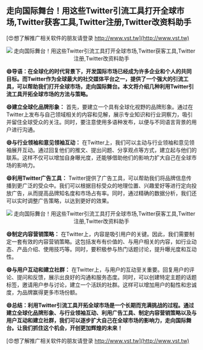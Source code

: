 ## **走向国际舞台！用这些Twitter引流工具打开全球市场,Twitter获客工具,Twitter注册,Twitter改资料助手**

[😍想了解推广相关软件的朋友请登录 http://www.vst.tw](http://www.vst.tw)

 <center><img src="https://vst.tw/MP4/tuiguang/png/5.png" alt="走向国际舞台！用这些Twitter引流工具打开全球市场,Twitter获客工具,Twitter注册,Twitter改资料助手"></center>

**😄导语：在全球化的时代背景下，开发国际市场已经成为许多企业和个人的共同目标。而Twitter作为全球最大的社交媒体平台之一，提供了一个强大的引流工具，可以帮助我们打开全球市场，走向国际舞台。本文将介绍几种利用Twitter引流工具开拓全球市场的方法与策略。**

**😄建立全球化品牌形象：**
首先，要建立一个具有全球化视野的品牌形象。通过在Twitter上发布与自己领域相关的内容和见解，展示专业知识和行业洞察力，吸引并留住全球受众的关注。同时，要注意使用多语种发布，以便与不同语言背景的用户进行沟通。

**😄与行业领袖和意见领袖互动：**
在Twitter上，我们可以主动与行业领袖和意见领袖展开互动。通过回复他们的推文、提出问题、分享观点等方式，建立起与他们的联系。这样不仅可以增加自身曝光度，还能够借助他们的影响力扩大自己在全球市场的影响力。

**😄利用Twitter广告工具：**
Twitter提供了广告工具，可以帮助我们将品牌信息传播到更广泛的受众中。我们可以根据目标受众的地理位置、兴趣爱好等进行定向投放广告，从而提高品牌知名度和市场占有率。同时，通过精确的数据分析，我们还可以实时调整广告策略，以达到更好的效果。

 <center><img src="https://vst.tw/MP4/tuiguang/png/7.png" alt="走向国际舞台！用这些Twitter引流工具打开全球市场,Twitter获客工具,Twitter注册,Twitter改资料助手"></center>

**😄制定内容营销策略：**
在Twitter上，内容是吸引用户的关键。因此，我们需要制定一套有效的内容营销策略。这包括发布有价值的、与用户相关的内容，如行业动态、产品介绍、使用技巧等。同时，要积极参与热门话题讨论，提升曝光度和互动性。

**😄与用户互动和建立社群：**
在Twitter上，与用户的互动至关重要。回复用户的评论、提问和反馈，展示出良好的沟通和服务态度。同时，可以创建特定主题的话题标签，邀请用户参与讨论，建立一个活跃的社群。这样可以增加用户的黏性和忠诚度，为品牌赢得更多市场份额。

**😄总结：利用Twitter引流工具开拓全球市场是一个长期而充满挑战的过程。通过建立全球化品牌形象、与行业领袖互动、利用广告工具、制定内容营销策略以及与用户互动和建立社群，我们可以逐步扩大自己在全球市场的影响力，走向国际舞台。让我们抓住这个机会，开创更加辉煌的未来！**

[😍想了解推广相关软件的朋友请登录 http://www.vst.tw](http://www.vst.tw)



